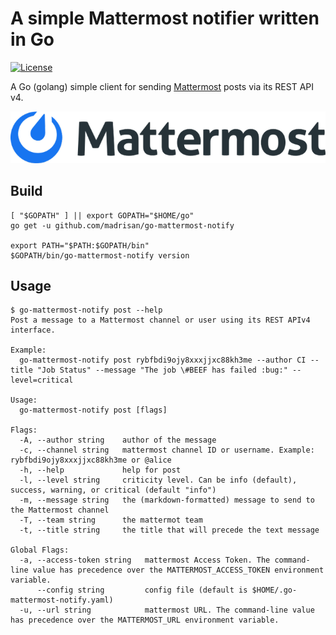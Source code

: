 # A simple Mattermost notifier written in Go 

[![License](https://img.shields.io/badge/License-Apache--2.0-blue.svg)](https://spdx.org/licenses/Apache-2.0.html)

A Go (golang) simple client for sending [Mattermost](https://mattermost.com/) posts via its REST API v4.

![](images/mattermost_logo.png?raw=true)

## Build

```
[ "$GOPATH" ] || export GOPATH="$HOME/go"
go get -u github.com/madrisan/go-mattermost-notify

export PATH="$PATH:$GOPATH/bin"
$GOPATH/bin/go-mattermost-notify version
```

## Usage

```
$ go-mattermost-notify post --help
Post a message to a Mattermost channel or user using its REST APIv4 interface.

Example:
  go-mattermost-notify post rybfbdi9ojy8xxxjjxc88kh3me --author CI --title "Job Status" --message "The job \#BEEF has failed :bug:" --level=critical

Usage:
  go-mattermost-notify post [flags]

Flags:
  -A, --author string    author of the message
  -c, --channel string   mattermost channel ID or username. Example: rybfbdi9ojy8xxxjjxc88kh3me or @alice
  -h, --help             help for post
  -l, --level string     criticity level. Can be info (default), success, warning, or critical (default "info")
  -m, --message string   the (markdown-formatted) message to send to the Mattermost channel
  -T, --team string      the mattermot team
  -t, --title string     the title that will precede the text message

Global Flags:
  -a, --access-token string   mattermost Access Token. The command-line value has precedence over the MATTERMOST_ACCESS_TOKEN environment variable.
      --config string         config file (default is $HOME/.go-mattermost-notify.yaml)
  -u, --url string            mattermost URL. The command-line value has precedence over the MATTERMOST_URL environment variable.
```
